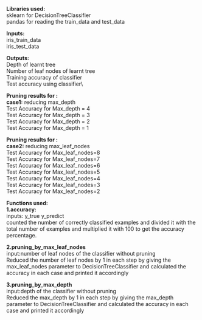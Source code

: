 __Libraries used:__\
sklearn  for DecisionTreeClassifier\
pandas for reading the train_data and test_data

__Inputs:__\
iris_train_data\
iris_test_data

__Outputs:__\
Depth of learnt tree\
Number of leaf nodes of learnt tree\
Training accuracy of classifier\
Test accuracy using classifier\

__Pruning results for :__\
__case1:__ reducing max_depth\
 Test Accuracy for Max_depth =  4\
 Test Accuracy for Max_depth =  3\
 Test Accuracy for Max_depth =  2\
 Test Accuracy for Max_depth =  1

__Pruning results for :__\
__case2:__ reducing max_leaf_nodes\
 Test Accuracy for Max_leaf_nodes=8\
 Test Accuracy for Max_leaf_nodes=7\
 Test Accuracy for Max_leaf_nodes=6\
 Test Accuracy for Max_leaf_nodes=5\
 Test Accuracy for Max_leaf_nodes=4\
 Test Accuracy for Max_leaf_nodes=3\
 Test Accuracy for Max_leaf_nodes=2
 
__Functions used:__\
__1.accuracy:__\
   inputs: y_true    y_predict\
   counted the number of correctly classified examples and divided it with the total number of examples and multiplied it with 100 to get the accuracy percentage.

__2.pruning_by_max_leaf_nodes__\
  input:number of leaf nodes of the classifier without pruning\
  Reduced the number of leaf nodes by 1 in each step by giving the max_leaf_nodes parameter to DecisionTreeClassifier and calculated the accuracy in each case and printed it accordingly

__3.pruning_by_max_depth__\
  input:depth of the classifier without pruning\
  Reduced the max_depth by 1 in each step by giving the max_depth parameter to DecisionTreeClassifier and calculated the accuracy in each case and printed it accordingly
